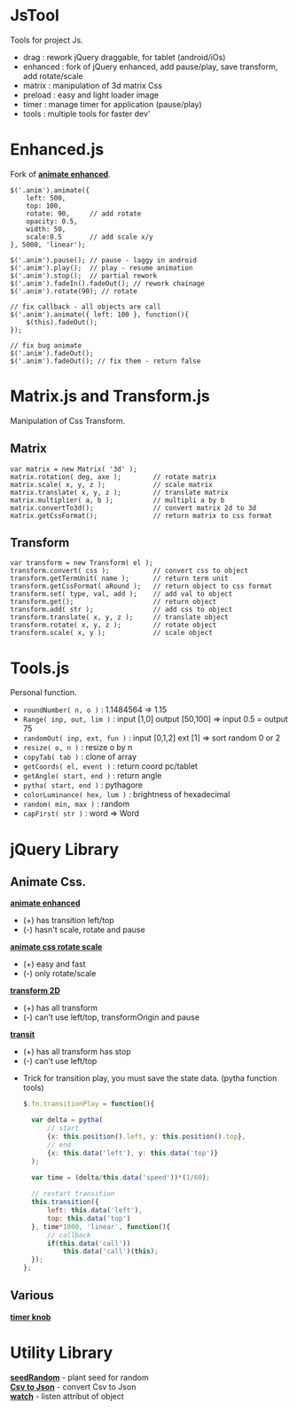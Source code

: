JsTool
======

Tools for project Js.

- drag : rework jQuery draggable, for tablet (android/iOs)
- enhanced : fork of jQuery enhanced, add pause/play, save transform, add rotate/scale
- matrix : manipulation of 3d matrix Css
- preload : easy and light loader image
- timer : manage timer for application (pause/play)
- tools : multiple tools for faster dev'

Enhanced.js
======

Fork of __[animate enhanced](https://github.com/benbarnett/jQuery-Animate-Enhanced)__.

	$('.anim').animate({
		left: 500, 
		top: 100, 
		rotate: 90, 	// add rotate
		opacity: 0.5, 
		width: 50, 
		scale:0.5 		// add scale x/y
	}, 5000, 'linear');

	$('.anim').pause();	// pause - laggy in android
	$('.anim').play();  // play - resume animation
	$('.anim').stop();	// partial rework
	$('.anim').fadeIn().fadeOut(); // rework chainage
	$('.anim').rotate(90); // rotate
	
	// fix callback - all objects are call
	$('.anim').animate({ left: 100 }, function(){
		$(this).fadeOut();
	});
	
	// fix bug animate
	$('.anim').fadeOut();
	$('.anim').fadeOut(); // fix them - return false

Matrix.js and Transform.js
========

Manipulation of Css Transform.

Matrix
-

	var matrix = new Matrix( '3d' );
	matrix.rotation( deg, axe );		// rotate matrix
	matrix.scale( x, y, z );			// scale matrix
	matrix.translate( x, y, z );		// translate matrix
	matrix.multiplier( a, b ); 			// multipli a by b
	matrix.convertTo3d();				// convert matrix 2d to 3d
	matrix.getCssFormat();				// return matrix to css format

Transform
-
	var transform = new Transform( el );
	transform.convert( css );			// convert css to object
	transform.getTermUnit( name );		// return term unit
	transform.getCssFormat( aRound );	// return object to css format
	transform.set( type, val, add );	// add val to object
	transform.get();					// return object
	transform.add( str );				// add css to object
	transform.translate( x, y, z );		// translate object
	transform.rotate( x, y, z );		// rotate object
	transform.scale( x, y );			// scale object

Tools.js
========
Personal function.

- `roundNumber( n, o )` : 1.1484564 => 1.15
- `Range( inp, out, lim )` : input [1,0] output [50,100] => input 0.5 = output 75
- `randomOut( inp, ext, fun )` : input [0,1,2] ext [1] => sort random 0 or 2
- `resize( o, n )` : resize o by n
- `copyTab( tab )` : clone of array
- `getCoords( el, event )` : return coord pc/tablet
- `getAngle( start, end )` : return angle
- `pytha( start, end )` : pythagore
- `colorLuminance( hex, lum )` : brightness of hexadecimal
- `random( min, max )` : random
- `capFirst( str )` : word => Word

jQuery Library
======
Animate Css.
-

__[animate enhanced](https://github.com/benbarnett/jQuery-Animate-Enhanced)__

- (+) has transition left/top  
- (-) hasn't scale, rotate and pause

__[animate css rotate scale](https://github.com/zachstronaut/jquery-animate-css-rotate-scale)__

- (+) easy and fast
- (-) only rotate/scale

__[transform 2D](https://github.com/louisremi/jquery.transform.js/)__

- (+) has all transform  
- (-) can't use left/top, transformOrigin and pause 

__[transit](https://github.com/rstacruz/jquery.transit)__

- (+) has all transform has stop
- (-) can't use left/top  

* Trick for transition play, you must save the state data. (pytha function tools)
  ```Javascript
  $.fn.transitionPlay = function(){
  
  	var delta = pytha(
  		// start
  		{x: this.position().left, y: this.position().top}, 
  		// end
  		{x: this.data('left'), y: this.data('top')}
  	);
  	
  	var time = (delta/this.data('speed'))*(1/60);
  
  	// restart transition
  	this.transition({
  		left: this.data('left'),
  		top: this.data('top')
  	}, time*1000, 'linear', function(){
  		// callback
  		if(this.data('call')) 
  			this.data('call')(this);
  	});
  };
  ```

Various
-

__[timer knob](https://github.com/aterrien/jQuery-Knob)__


Utility Library
=======

__[seedRandom](https://github.com/davidbau/seedrandom)__ - plant seed for random  
__[Csv to Json](https://github.com/cparker15/csv-to-json/)__ - convert Csv to Json  
__[watch](https://github.com/melanke/Watch.JS)__ - listen attribut of object  
